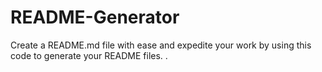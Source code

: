 # README-Generator
Create a README.md file with ease and expedite your work by using this code to generate your README files. .
